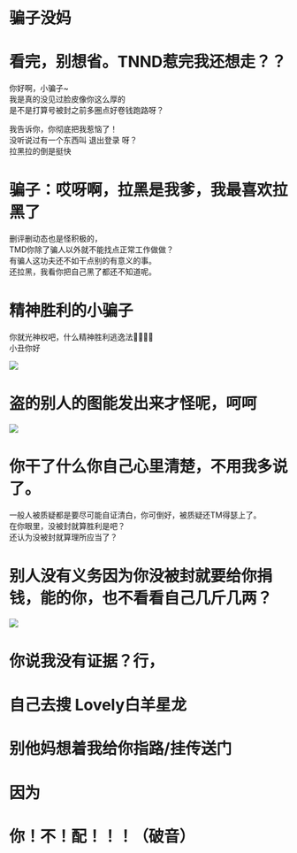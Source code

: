 # 骗子没妈
# 看完，别想省。TNND惹完我还想走？？

你好啊，小骗子~<br>
我是真的没见过脸皮像你这么厚的<br>
是不是打算号被封之前多圈点好卷钱跑路呀？<br>

我告诉你，你彻底把我惹恼了！<br>
没听说过有一个东西叫 退出登录 呀？<br>
拉黑拉的倒是挺快<br>

# 骗子：哎呀啊，拉黑是我爹，我最喜欢拉黑了

删评删动态也是怪积极的，<br>
TMD你除了骗人以外就不能找点正常工作做做？<br>
有骗人这功夫还不如干点别的有意义的事。<br>
还拉黑，我看你把自己黑了都还不知道呢。<br>

# 精神胜利的小骗子

你就光神权吧，什么精神胜利逃逸法🤣🤣🤣😋<br>
小丑你好

![](https://qg46.github.io/bilibili/item/pzmm/R%28L~I$B}@6[7_9S{1BL7}W7.jpg)

# 盗的别人的图能发出来才怪呢，呵呵

![](https://qg46.github.io/bilibili/item/pzmm/NAFTJZI9SH3AQ4F~[G2[X_0.jpg)

# 你干了什么你自己心里清楚，不用我多说了。

一般人被质疑都是要尽可能自证清白，你可倒好，被质疑还TM得瑟上了。<br>
在你眼里，没被封就算胜利是吧？<br>
还认为没被封就算理所应当了？<br>

# 别人没有义务因为你没被封就要给你捐钱，能的你，也不看看自己几斤几两？

![](https://qg46.github.io/bilibili/item/pzmm/GT7B7%7DW_B047HM7AUW9%7BZM8.jpg)


# 你说我没有证据？行，
# 自己去搜 Lovely白羊星龙
# 别他妈想着我给你指路/挂传送门
# 因为
# 你！不！配！！！（破音）
